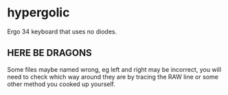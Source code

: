 # hypergolic

Ergo 34 keyboard that uses no diodes. 

## HERE BE DRAGONS

Some files maybe named wrong, eg left and right may be incorrect, you will need to check which way around they are by tracing the RAW line or some other method you cooked up yourself. 


